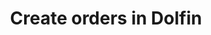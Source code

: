 ---
title: "Create orders in Dolfin"
name: "sourcemeta_dolfin"
key: "create_order_enabled"
description: "Allow Stock2Shop to create orders on Dolfin"
user_friendly_description: "Allow Stock2Shop to create orders in Dolfin upon receiving them from your sales channel."
default: "false"
values: []
tags: [sourcemeta,dolfin]
type: "meta"
process: "orders"
headless: true
---